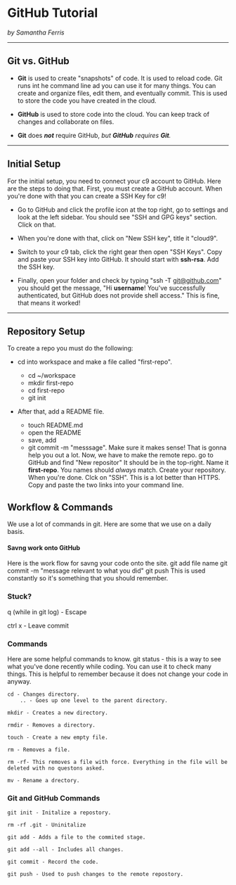# GitHub Tutorial

_by Samantha Ferris_

---
## Git vs. GitHub
 * **Git** is used to create "snapshots" of code. It is used to reload code. Git runs int he command line ad you can use it for many things. You can create and organize files, edit them, and eventually commit. This is used to store the code you have created in the cloud. 
 
* **GitHub** is used to store code into the cloud. You can keep track of changes and collaborate on files. 


* **Git** does _**not**_ require GitHub, _but **GitHub** requires **Git**._

---
## Initial Setup
For the initial setup, you need to connect your c9 account to GitHub. Here are the steps to doing that.
First, you must create a GitHub account. When you're done with that you can create a SSH Key for c9!

* Go to GitHub and click the profile icon at the top right, go to settings and look at the left sidebar. You should see "SSH and GPG keys" section. Click on that.

* When you're done with that, click on "New SSH key", title it "cloud9". 

* Switch to your c9 tab, click the right gear then open "SSH Keys". Copy and paste your SSH key into GitHub. It should start with **ssh-rsa**. Add the SSH key. 

* Finally, open your folder and check by typing "ssh -T git@github.com" you should get the message, "Hi **username**! You've successfully authenticated, but GitHub does not provide shell access." This is fine, that means it worked!



---
## Repository Setup
 To create a repo you must do the following:

*  cd into workspace and make a file called "first-repo".
    * cd ~/workspace
    * mkdir first-repo
    * cd first-repo
    * git init
    
* After that, add a README file.
    * touch README.md
    * open the README 
    * save, add
    * git commit -m "messsage". Make sure it makes sense! That is gonna help you out a lot.
Now, we have to make the remote repo. go to GitHub and find "New repositor" It should be in the top-right. Name it **first-repo**. You names should _always_ match. 
Create your repository.
When you're done. Clck on "SSH". This is a lot better than HTTPS. Copy and paste the two links into your command line.

## Workflow & Commands
 We use a lot of commands in git. Here are some that we use on a daily basis.
 
#### Savng work onto GitHub
Here is the work flow for savng your code onto the site.
    git add file name
    git commit -m "message relevant to what you did"
    git push
This is used constantly so it's something that you should remember.

### Stuck?
q (while in git log) - Escape

ctrl x - Leave commit

### Commands
Here are some helpful commands to know. 
    git status - this is a way to see what you've done recently while coding. You can use it to check many things. This is helpful to remember because it does not change your code in anyway.
    
    cd - Changes directory.
        .. - Goes up one level to the parent directory.
    
    mkdir - Creates a new directory.
    
    rmdir - Removes a directory.
    
    touch - Create a new empty file.
    
    rm - Removes a file.
    
    rm -rf- This removes a file with force. Everything in the file will be deleted with no questons asked.
    
    mv - Rename a drectory.
    
### Git and GitHub Commands
    git init - Initalize a repostory.
    
    rm -rf .git - Uninitalize
    
    git add - Adds a file to the commited stage.
    
    git add --all - Includes all changes.
    
    git commit - Record the code.
    
    git push - Used to push changes to the remote repostory.
    